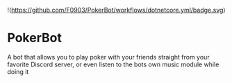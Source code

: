 !(https://github.com/F0903/PokerBot/workflows/dotnetcore.yml/badge.svg)
# PokerBot

A bot that allows you to play poker with your friends straight from your favorite Discord server, or even listen to the bots own music module while doing it
